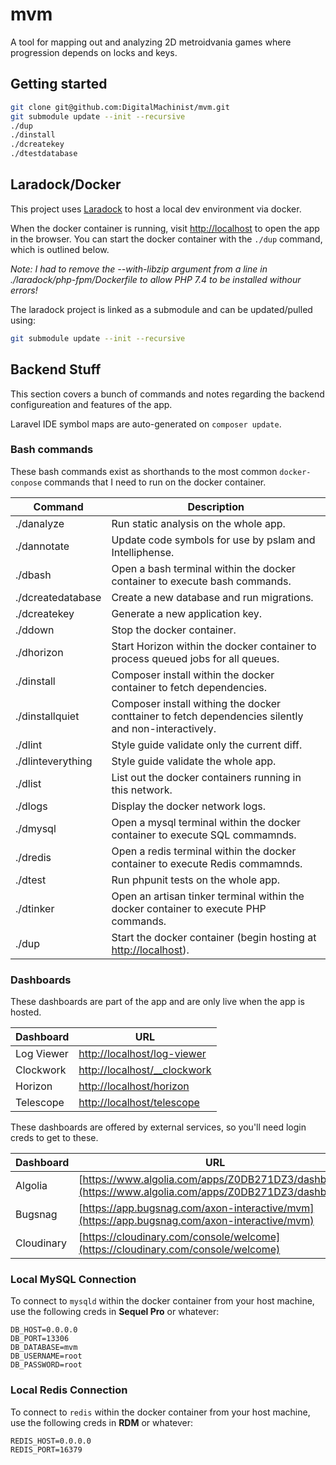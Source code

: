 # mvm

A tool for mapping out and analyzing 2D metroidvania games where progression depends on locks and keys.

## Getting started

```bash
git clone git@github.com:DigitalMachinist/mvm.git
git submodule update --init --recursive
./dup
./dinstall
./dcreatekey
./dtestdatabase
```

## Laradock/Docker

This project uses [Laradock](https://laradock.io/) to host a local dev environment via docker.

When the docker container is running, visit [http://localhost](http://localhost) to open the app in the browser. You can start the docker container with the `./dup` command, which is outlined below.

*Note: I had to remove the --with-libzip argument from a line in ./laradock/php-fpm/Dockerfile to allow PHP 7.4 to be installed withour errors!*

The laradock project is linked as a submodule and can be updated/pulled using:

```bash
git submodule update --init --recursive
```

## Backend Stuff

This section covers a bunch of commands and notes regarding the backend configureation and features of the app.

Laravel IDE symbol maps are auto-generated on `composer update`.

### Bash commands

These bash commands exist as shorthands to the most common `docker-conpose` commands that I need to run on the docker container.

| Command           | Description |
|-------------------|-------------|
| ./danalyze        | Run static analysis on the whole app. |
| ./dannotate       | Update code symbols for use by pslam and Intelliphense. |
| ./dbash           | Open a bash terminal within the docker container to execute bash commands. |
| ./dcreatedatabase | Create a new database and run migrations. |
| ./dcreatekey      | Generate a new application key. |
| ./ddown           | Stop the docker container. |
| ./dhorizon        | Start Horizon within the docker container to process queued jobs for all queues. |
| ./dinstall        | Composer install within the docker container to fetch dependencies.
| ./dinstallquiet   | Composer install withing the docker conttainer to fetch dependencies silently and non-interactively. |
| ./dlint           | Style guide validate only the current diff. |
| ./dlinteverything | Style guide validate the whole app. |
| ./dlist           | List out the docker containers running in this network. |
| ./dlogs           | Display the docker network logs. |
| ./dmysql          | Open a mysql terminal within the docker container to execute SQL commamnds. |
| ./dredis          | Open a redis terminal within the docker container to execute Redis commamnds. |
| ./dtest           | Run phpunit tests on the whole app. |
| ./dtinker         | Open an artisan tinker terminal within the docker container to execute PHP commands. |
| ./dup             | Start the docker container (begin hosting at [http://localhost](http://localhost)). |

### Dashboards

These dashboards are part of the app and are only live when the app is hosted.

| Dashboard   | URL |
|-------------|-----|
| Log Viewer  | [http://localhost/log-viewer](http://localhost/log-viewer) |
| Clockwork   | [http://localhost/__clockwork](http://localhost/__clockwork) |
| Horizon     | [http://localhost/horizon](http://localhost/horizon) |
| Telescope   | [http://localhost/telescope](http://localhost/telescope) |

These dashboards are offered by external services, so you'll need login creds to get to these.

| Dashboard   | URL |
|-------------|-----|
| Algolia     | [https://www.algolia.com/apps/Z0DB271DZ3/dashboard](https://www.algolia.com/apps/Z0DB271DZ3/dashboard) |
| Bugsnag     | [https://app.bugsnag.com/axon-interactive/mvm](https://app.bugsnag.com/axon-interactive/mvm) |
| Cloudinary  | [https://cloudinary.com/console/welcome](https://cloudinary.com/console/welcome) |

### Local MySQL Connection

To connect to `mysqld` within the docker container from your host machine, use the following creds in **Sequel Pro** or whatever:

```env
DB_HOST=0.0.0.0
DB_PORT=13306
DB_DATABASE=mvm
DB_USERNAME=root
DB_PASSWORD=root
```

### Local Redis Connection

To connect to `redis` within the docker container from your host machine, use the following creds in **RDM** or whatever:

```env
REDIS_HOST=0.0.0.0
REDIS_PORT=16379
```
